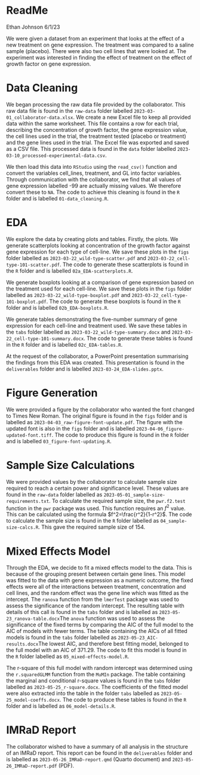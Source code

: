 ReadMe
================
Ethan Johnson
6/1/23

We were given a dataset from an experiment that looks at the effect of a
new treatment on gene expression. The treatment was compared to a saline
sample (placebo). There were also two cell lines that were looked at.
The experiment was interested in finding the effect of treatment on the
effect of growth factor on gene expression.

# Data Cleaning

We began processing the raw data file provided by the collaborator. This
raw data file is found in the `raw-data` folder labelled
`2023-03-01_collaborator-data.xlsx`. We create a new Excel file to keep
all provided data within the same worksheet. This file contains a row
for each trial, describing the concentration of growth factor, the gene
expression value, the cell lines used in the trial, the treatment tested
(placebo or treatment) and the gene lines used in the trial. The Excel
file was exported and saved as a CSV file. This processed data is found
in the `data` folder labelled
`2023-03-10_processed-experimental-data.csv`.

We then load this data into `RStudio` using the `read_csv()` function
and convert the variables cell_lines, treatment, and GL into factor
variables. Through communication with the collaborator, we find that all
values of gene expression labelled -99 are actually missing values. We
therefore convert these to `NA`. The code to achieve this cleaning is
found in the `R` folder and is labelled `01-data_cleaning.R`.

# EDA

We explore the data by creating plots and tables. Firstly, the plots. We
generate scatterplots looking at concentration of the growth factor
against gene expression for each type of cell-line. We save these plots
in the `figs` folder labelled as `2023-03-22_wild-type-scatter.pdf` and
`2023-03-22_cell-type-101-scatter.pdf`. The code to generate these
scatterplots is found in the `R` folder and is labelled
`02a_EDA-scatterplots.R`.

We generate boxplots looking at a comparison of gene expression based on
the treatment used for each cell-line. We save these plots in the `figs`
folder labelled as `2023-03-22_wild-type-boxplot.pdf` and
`2023-03-22_cell-type-101-boxplot.pdf`. The code to generate these
boxplots is found in the `R` folder and is labelled
`02b_EDA-boxplots.R`.

We generate tables demonstrating the five-number summary of gene
expression for each cell-line and treatment used. We save these tables
in the `tabs` folder labelled as `2023-03-22_wild-type-summary.docx` and
`2023-03-22_cell-type-101-summary.docx`. The code to generate these
tables is found in the `R` folder and is labelled `02c_EDA-tables.R`.

At the request of the collaborator, a PowerPoint presentation
summarising the findings from this EDA was created. This presentation is
found in the `deliverables` folder and is labelled
`2023-03-24_EDA-slides.pptx`.

# Figure Generation

We were provided a figure by the collaborator who wanted the font
changed to Times New Roman. The original figure is found in the `figs`
folder and is labelled as `2023-04-03_raw-figure-font-update.pdf`. The
figure with the updated font is also in the `figs` folder and is
labelled `2023-04-06_figure-updated-font.tiff`. The code to produce this
figure is found in the `R` folder and is labelled
`03_figure-font-updating.R`.

# Sample Size Calculations

We were provided values by the collaborator to calculate sample size
required to reach a certain power and significance level. These values
are found in the `raw-data` folder labelled as
`2023-05-01_sample-size-requirements.txt`. To calculate the required
sample size, the `pwr.f2.test` function in the `pwr` package was used.
This function requires an $f^2$ value. This can be calculated using the
formula $f^2=\frac{r^2}{1-r^2}$. The code to calculate the sample size
is found in the `R` folder labelled as `04_sample-size-calcs.R`. This
gave the required sample size of 154.

# Mixed Effects Model

Through the EDA, we decide to fit a mixed effects model to the data.
This is because of the grouping present between certain gene lines. This
model was fitted to the data with gene expression as a numeric outcome,
the fixed effects were all of the interactions between treatment,
concentration and cell lines, and the random effect was the gene line
which was fitted as the intercept. The `ranova` function from the
`lmerTest` package was used to assess the significance of the random
intercept. The resulting table with details of this call is found in the
`tabs` folder and is labelled as `2023-05-23_ranova-table.docx`The
`anova` function was used to assess the significance of the fixed terms
by comparing the AIC of the full model to the AIC of models with fewer
terms. The table containing the AICs of all fitted models is found in
the `tabs` folder labelled as `2023-05-23_AIC-results.docx`The lowest
AIC, and therefore best fitting model, belonged to the full model with
an AIC of 371.29. The code to fit this model is found in the `R` folder
labelled as `05_mixed-effects-model.R`.

The r-square of this full model with random intercept was determined
using the `r.squaredGLMM` function from the `MuMIn` package. The table
containing the marginal and conditional r-square values is found in the
`tabs` folder labelled as `2023-05-25_r-square.docx`. The coefficients
of the fitted model were also extracted into the table in the folder
`tabs` labelled as `2023-05-25_model-coeffs.docx`. The code to produce
these tables is found in the `R` folder and is labelled as
`06_model-details.R`.

# IMRaD Report

The collaborator wished to have a summary of all analysis in the
structure of an IMRaD report. This report can be found in the
`deliverables` folder and is labelled as `2023-05-26_IMRaD-report.qmd`
(Quarto document) and `2023-05-26_IMRaD-report.pdf` (PDF).
